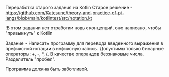 Переработка старого задания на Kotlin
Старое решение - https://github.com/Katesune/theory-and-practice-of-pi-langs/blob/main/kotlintest/src/notation.kt

!В этом задании нет отработки новых концепций, оно написано, чтобы "привыкнуть" к Kotlin

Задание - Написать программу для перевода введенного выражения в префиксной нотации в инфиксную запись.
Допустимы только бинарные операторы: +, -, *, /. В качестве операндов беззнаковые числа. Разделитель "пробел".

Программа должна быть заботливой.